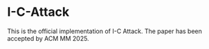 # I-C-Attack
This is the official implementation of I-C Attack. The paper has been accepted by ACM MM 2025.
